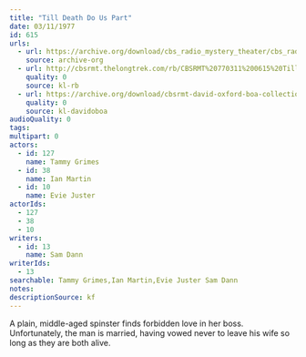 ```yaml
---
title: "Till Death Do Us Part"
date: 03/11/1977
id: 615
urls: 
  - url: https://archive.org/download/cbs_radio_mystery_theater/cbs_radio_mystery_theater-0601-0650.zip/cbs_radio_mystery_theater-0601-0650%2Fcbsrmt_0615_till_death_do_us_part.mp3
    source: archive-org
  - url: http://cbsrmt.thelongtrek.com/rb/CBSRMT%20770311%200615%20Till%20Death%20Do%20Us%20Part_wbbm_rb%20hiss.mp3
    quality: 0
    source: kl-rb
  - url: https://archive.org/download/cbsrmt-david-oxford-boa-collection/CBSRMT-770311-0615-Till-Death-Do-Us-Part-(128-44)_WBBM_RB-{BoA}.mp3
    quality: 0
    source: kl-davidoboa
audioQuality: 0
tags: 
multipart: 0
actors:  
  - id: 127
    name: Tammy Grimes  
  - id: 38
    name: Ian Martin  
  - id: 10
    name: Evie Juster
actorIds:  
  - 127  
  - 38  
  - 10
writers:  
  - id: 13
    name: Sam Dann
writerIds:  
  - 13
searchable: Tammy Grimes,Ian Martin,Evie Juster Sam Dann
notes: 
descriptionSource: kf
---
```

A plain, middle-aged spinster finds forbidden love in her boss. Unfortunately, the man is married, having vowed never to leave his wife so long as they are both alive.
